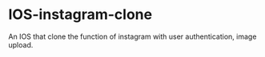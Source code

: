 # IOS-instagram-clone
 An IOS that clone the function of instagram with user authentication, image upload.
